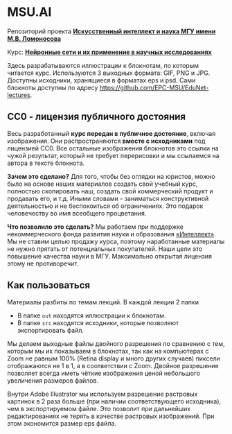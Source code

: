 # MSU.AI

Репозиторий проекта **[Искусственный интеллект и наука МГУ имени М.В. Ломоносова](https://msu.ai)**

Курс: **[Нейронные сети и их применение в научных исследованиях](https://msu.ai/nn_for_scientists)**

Здесь разрабатываются иллюстрации к блокнотам, по которым читается курс. Используются 3 выходных формата: GIF, PNG и JPG. Доступны исходники, хранящиеся в форматах eps и psd. Сами блокноты доступны по адресу https://github.com/EPC-MSU/EduNet-lectures.

## СС0 - лицензия публичного достояния

Весь разработанный **курс передан в публичное достояние**, включая изображения. Они распространяются **вместе с исходниками** под лицензией CC0. Все остальные изображения блокнотов это ссылки на чужой результат, который не требует перерисовки и мы ссылаемся на автора в тексте блокнота. 

**Зачем это сделано?** Для того, чтобы без оглядки на юристов, можно было на основе наших материалов создать свой учебный курс, полностью скопировать наш, создать свой коммерческий продукт и продавать его, и т.д. Иными словами - заниматься конструктивной деятельностью и не беспокоиться об ограничениях. Это подарок человечеству во имя всеобщего процветания.

**Что позволило это сделать?** Мы работаем при поддержке некоммерческого фонда развития науки и образования [«Интеллект»](https://intellect-foundation.ru/). Мы не ставим целью продажу курса, поэтому наработанные материалы не нужно прятать от потенциальных покупателей. Наши цели это повышение качества науки в МГУ. Максимально открытая лицензия этому не противоречит.

## Как пользоваться

Материалы разбиты по темам лекций. В каждой лекции 2 папки

- В папке `out` находятся иллюстрации к блокнотам.
- В папке `src` находятся исходники, которые позволяют экспортировать файл.

Мы делаем выходные файлы двойного разрешения по сравнению с тем, которым мы их показываем в блокнотах, так как на компьютерах с Zoom не равным 100% (Retina display и много других случаев) пиксели отображаются не 1 в 1, а в соответствии с Zoom. Двойное разрешение позволяет всегда иметь чёткие изображения ценой небольшого увеличения размеров файлов.

Внутри Adobe Illustrator мы используем разрешение растровых картинок в 2 раза больше (при наличии соответствующего исходника), чем в экспортируемом файле. Это позволит при дальнейших редактированиях не терять в качестве растровых изображений. При этом экономится размер eps файла.